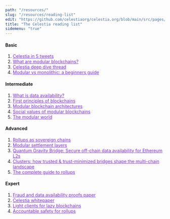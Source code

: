 ```yaml
---
path: "/resources/"
slug: "/resources/reading-list"
edit: "https://github.com/celestiaorg/celestia.org/blob/main/src/pages/markdown-pages/resources/reading-list.md"
title: "The Celestia reading list"
sidemenu: "true"
---
```



#### Basic
1. <a href="https://twitter.com/cryptoPothu/status/1509612095922311209" target="_blank" rel="noopener noreferrer" style="color:#7B2BF9;">Celestia in 5 tweets</a>
2. <a href="https://twitter.com/0xSydney/status/1600873510208827392" target="_blank" rel="noopener noreferrer" style="color:#7B2BF9;">What are modular blockchains?</a>
3. <a href="https://twitter.com/LeThang137/status/1603420186463604736" target="_blank" rel="noopener noreferrer" style="color:#7B2BF9;">Celestia deep dive thread</a>
4. <a href="https://blog.celestia.org/modular-vs-monolithic-a-beginners-guide/" target="_blank" rel="noopener noreferrer" style="color:#7B2BF9;">Modular vs monolithic: a beginners guide</a>

#### Intermediate
1. <a href="https://coinmarketcap.com/alexandria/article/what-is-data-availability" target="_blank" rel="noopener noreferrer" style="color:#7B2BF9;">What is data availability?</a>
2. <a href="https://celestia.org/learn/first-principles/modular-blockchains-and-first-principles" target="_blank" rel="noopener noreferrer" style="color:#7B2BF9;">First principles of blockchains</a>
3. <a href="https://celestia.org/learn/modular-architectures/the-modular-stack" target="_blank" rel="noopener noreferrer" style="color:#7B2BF9;">Modular blockchain architectures</a>
4. <a href="https://celestia.org/learn/values-of-modular-blockchains/modular-blockchains-are-user-first" target="_blank" rel="noopener noreferrer" style="color:#7B2BF9;">Social values of modular blockchains</a>
5. <a href="https://rainandcoffee.substack.com/p/the-modular-world?utm_source=profile&utm_medium=reader2" target="_blank" rel="noopener noreferrer" style="color:#7B2BF9;">The modular world</a>

#### Advanced
1. <a href="https://blog.celestia.org/sovereign-rollup-chains/" target="_blank" rel="noopener noreferrer" style="color:#7B2BF9;">Rollups as sovereign chains</a>
2. <a href="https://celestia.org/learn/modular-settlement-layers/settlement-in-the-modular-stack" target="_blank" rel="noopener noreferrer" style="color:#7B2BF9;">Modular settlement layers</a>
3. <a href="https://blog.celestia.org/celestiums/" target="_blank" rel="noopener noreferrer" style="color:#7B2BF9;">Quantum Gravity Bridge: Secure off-chain data availability for Ethereum L2s</a>
4. <a href="https://blog.celestia.org/clusters/" target="_blank" rel="noopener noreferrer" style="color:#7B2BF9;">Clusters: how trusted & trust-minimized bridges shape the multi-chain landscape</a>
5. <a href="https://members.delphidigital.io/reports/the-complete-guide-to-rollups" target="_blank" rel="noopener noreferrer" style="color:#7B2BF9;">The complete guide to rollups</a>

#### Expert
1. <a href="https://arxiv.org/abs/1809.09044" target="_blank" rel="noopener noreferrer" style="color:#7B2BF9;">Fraud and data availability proofs paper</a>
2. <a href="https://arxiv.org/abs/1905.09274" target="_blank" rel="noopener noreferrer" style="color:#7B2BF9;">Celestia whitepaper</a>
3. <a href="https://arxiv.org/abs/2203.15968" target="_blank" rel="noopener noreferrer" style="color:#7B2BF9;">Light clients for lazy blockchains</a>
4. <a href="https://arxiv.org/abs/2210.15017" target="_blank" rel="noopener noreferrer" style="color:#7B2BF9;">Accountable safety for rollups</a>
